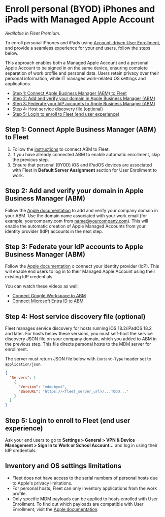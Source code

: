 # Enroll personal (BYOD) iPhones and iPads with Managed Apple Account

_Available in Fleet Premium._

To enroll personal iPhones and iPads using [Account-driven User Enrollment](https://support.apple.com/en-gb/guide/deployment/dep23db2037d/web), and provide a seamless experience for your end users, follow the steps below.

This approach enables both a Managed Apple Account and a personal Apple Account to be signed in on the same device, ensuring complete separation of work profile and personal data. Users retain privacy over their personal information, while IT manages work-related OS settings and applications.

- [Step 1: Connect Apple Business Manager (ABM) to Fleet](#step-1-connect-apple-business-manager-abm-to-fleet)
- [Step 2: Add and verify your domain in Apple Business Manager (ABM)](#step-2-add-and-verify-your-domain-in-apple-business-manager-abm)
- [Step 3: Federate your IdP accounts to Apple Business Manager (ABM)](#step-3-federate-your-idp-accounts-to-apple-business-manager-ab)
- [Step 4: Host service discovery file (optional)](#step-4-host-service-discovery-file-optional)
- [Step 5: Login to enroll to Fleet (end user experience)](#step-5-login-to-enroll-to-fleet-end-user-experience)


## Step 1: Connect Apple Business Manager (ABM) to Fleet

1. Follow the [instructions](https://fleetdm.com/guides/macos-mdm-setup#apple-business-manager) to connect ABM to Fleet.
2. If you have already connected ABM to enable automatic enrollment, skip the previous step. 
3. Ensure that personal (BYOD) iOS and iPadOS devices are associated with Fleet in **Default Server Assignment** section for User Enrollment to work.

## Step 2: Add and verify your domain in Apple Business Manager (ABM)

Follow the [Apple documentation](https://support.apple.com/en-gb/guide/apple-business-manager/axm48c3280c0/web#axm2033c47b0) to add and verify your company domain in your ABM. Use the domain name associated with your work email (for example, yourcompany.com from name@yourcompany.com). This will enable the automatic creation of Apple Managed Accounts from your identity provider (IdP) accounts in the next step.

## Step 3: Federate your IdP accounts to Apple Business Manager (ABM)

Follow the [Apple documentation](https://support.apple.com/en-gb/guide/apple-business-manager/axmb19317543/web) o connect your identity provider (IdP). This will enable end users to log in to their Managed Apple Account using their existing IdP credentials.

You can watch these videos as well:
 - [Connect Google Workspace to ABM](https://www.youtube.com/watch?v=CPfO6W67d3A)
 - [Connect Microsoft Entra ID to ABM](https://www.youtube.com/watch?v=_-PnhMurAVk)

## Step 4: Host service discovery file (optional)

Fleet manages service discovery for hosts running iOS 18.2/iPadOS 18.2 and later. For hosts below these versions, you must self-host the service discovery JSON file on your company domain, which you added to ABM in the previous step. This file directs personal hosts to the MDM server for enrollment.

The server must return JSON file below with `Content-Type` header set to `application/json`.

```json
{
  "Servers": [
    {
      "Version": "mdm-byod",
      "BaseURL": "https://<fleet_server_url>/...TODO..."
    }
  ]
}
```
## Step 5: Login to enroll to Fleet (end user experience)

Ask your end users to go to **Settings > General > VPN & Device Management > Sign In to Work or School Account...** and log in using their IdP credentials.

## Inventory and OS settings limitations

- Fleet does not have access to the serial numbers of personal hosts due to Apple's privacy limitations.
- For personal hosts, Fleet can only inventory applications from the work profile.
- Only specific MDM payloads can be applied to hosts enrolled with User Enrollment. To find out which payloads are compatible with User Enrollment, visit the [Apple documentation](https://support.apple.com/en-gb/guide/deployment/dep6ae3f1d5a/1/web/1.0).


<meta name="articleTitle" value="Enroll personal (BYOD) iPhones and iPads with Managed Apple Account">
<meta name="authorFullName" value="Marko Lisica">
<meta name="authorGitHubUsername" value="marko-lisica">
<meta name="category" value="guides">
<meta name="publishedOn" value="2025-08-01">
<meta name="description" value="Enroll personal iPhones and iPads using Account-driven User Enrollment">